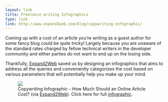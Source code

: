 ```yaml
---
layout: link
title: Freelance writing Infographics
type: link
link: http://www.expand2web.com/blog/copywriting-infographic/
---
```


<p>Coming up with a cost of an article you’re writing as a guest author for some fancy blog could be quite tricky! Largely because you are unaware of the standard rates charged by fellow technical writers in the developer community and either parties do not want to end up on the losing side.</p>
<p>Thankfully, <a href="http://expand2web.com">Expand2Web</a> saved us by designing an infographics that aims to address all the queries and conveniently categorizes the cost based on various parameters that will potentially help you make up your mind.</p>
<figure>
    <img src="https://res.cloudinary.com/dw9fem4ki/image/upload/v1410708042/copywriting-infographic-expand2web_short_twfvuv.jpg">
    <figcaption>Copywriting Infographic - How Much Should an Online Article Cost? (via <a href="http://expand2web.com">Expand2Web</a>). Click here for full <a href="http://res.cloudinary.com/dw9fem4ki/image/upload/v1402211732/copywriting-infographic-expand2web_bav49m.jpg">infographic</a>.</figcaption>
</figure>
